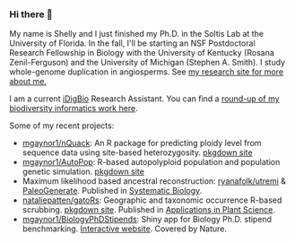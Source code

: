 ### Hi there 👋
My name is Shelly and I just finished my Ph.D. in the Soltis Lab at the University of Florida. In the fall, I'll be starting an NSF Postdoctoral Research Fellowship in Biology with the University of Kentucky (Rosana Zenil-Ferguson) and the University of Michigan (Stephen A. Smith). I study whole-genome duplication in angiosperms. See [my research site for more about me.](mlgaynor.com)

I am a current [iDigBio](https://www.idigbio.org/) Research Assistant. You can find a [round-up of my biodiversity informatics work here](https://github.com/mgaynor1/BiodiversityResources). 

Some of my recent projects:
  - [mgaynor1/nQuack](https://github.com/mgaynor1/nQuack): An R package for predicting ploidy level from sequence data using site-based heterozygosity. [pkgdown site](https://mlgaynor.com/nQuack/)
  - [mgaynor1/AutoPop](https://github.com/mgaynor1/AutoPop): R-based autopolyploid population and population genetic simulation.  [pkgdown site](https://mlgaynor.com/AutoPop/)
  - Maximum likelihood based ancestral reconstruction: [ryanafolk/utremi](https://github.com/ryanafolk/utremi) & [PaleoGenerate](https://github.com/mgaynor1/PaleoGenerate). Published in [Systematic Biology](https://doi.org/10.1093/sysbio/syad018).
  - [nataliepatten/gatoRs](https://github.com/nataliepatten/gatoRs/): Geographic and taxonomic occurrence R-based scrubbing. [pkgdown site](https://nataliepatten.github.io/gatoRs/). Published in [Applications in Plant Science](https://doi.org/10.1002/aps3.11575).
  - [mgaynor1/BiologyPhDStipends](https://github.com/mgaynor1/BiologyPhDStipends): Shiny app for Biology Ph.D. stipend benchmarking. [Interactive website](https://rhettrautsaw.app/shiny/BiologyPhDStipends/). Covered by Nature.


<!--
**mgaynor1/mgaynor1** is a ✨ _special_ ✨ repository because its `README.md` (this file) appears on your GitHub profile.

Here are some ideas to get you started:

- 🔭 I’m currently working on ...
- 🌱 I’m currently learning ...
- 👯 I’m looking to collaborate on ...
- 🤔 I’m looking for help with ...
- 💬 Ask me about ...
- 📫 How to reach me: ...
- 😄 Pronouns: ...
- ⚡ Fun fact: ...
-->
